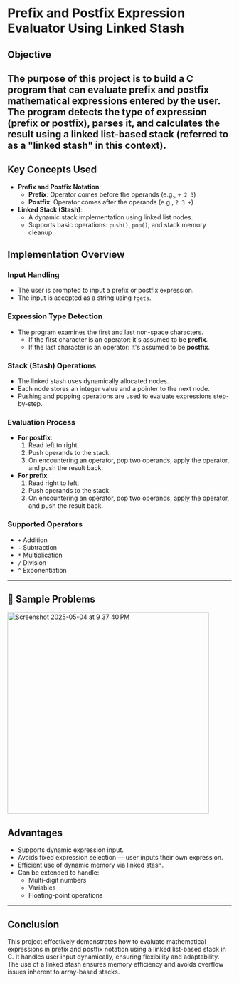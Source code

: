 # Prefix and Postfix Expression Evaluator Using Linked Stash

## Objective 

The purpose of this project is to build a C program that can **evaluate prefix and postfix mathematical expressions** entered by the user. The program detects the type of expression (prefix or postfix), parses it, and calculates the result using a **linked list-based stack** (referred to as a "linked stash" in this context).
---

## Key Concepts Used

- **Prefix and Postfix Notation**:
  - **Prefix**: Operator comes before the operands (e.g., `+ 2 3`)
  - **Postfix**: Operator comes after the operands (e.g., `2 3 +`)
- **Linked Stack (Stash)**:
  - A dynamic stack implementation using linked list nodes.
  - Supports basic operations: `push()`, `pop()`, and stack memory cleanup.

## Implementation Overview


###  Input Handling
- The user is prompted to input a prefix or postfix expression.
- The input is accepted as a string using `fgets`.

###  Expression Type Detection
- The program examines the first and last non-space characters.
  - If the first character is an operator: it's assumed to be **prefix**.
  - If the last character is an operator: it's assumed to be **postfix**.

###  Stack (Stash) Operations
- The linked stash uses dynamically allocated nodes.
- Each node stores an integer value and a pointer to the next node.
- Pushing and popping operations are used to evaluate expressions step-by-step.

###  Evaluation Process
- **For postfix**:
  1. Read left to right.
  2. Push operands to the stack.
  3. On encountering an operator, pop two operands, apply the operator, and push the result back.
- **For prefix**:
  1. Read right to left.
  2. Push operands to the stack.
  3. On encountering an operator, pop two operands, apply the operator, and push the result back.

###  Supported Operators
- `+` Addition  
- `-` Subtraction  
- `*` Multiplication  
- `/` Division  
- `^` Exponentiation  

---

## 🔢 Sample Problems


<img width="453" alt="Screenshot 2025-05-04 at 9 37 40 PM" src="https://github.com/user-attachments/assets/49dd1322-4b1a-4fff-aa1c-d71b0091edc5" />

## Advantages

- Supports dynamic expression input.
- Avoids fixed expression selection — user inputs their own expression.
- Efficient use of dynamic memory via linked stash.
- Can be extended to handle:
  - Multi-digit numbers
  - Variables
  - Floating-point operations

---

## Conclusion

This project effectively demonstrates how to evaluate mathematical expressions in prefix and postfix notation using a linked list-based stack in C. It handles user input dynamically, ensuring flexibility and adaptability. The use of a linked stash ensures memory efficiency and avoids overflow issues inherent to array-based stacks.
